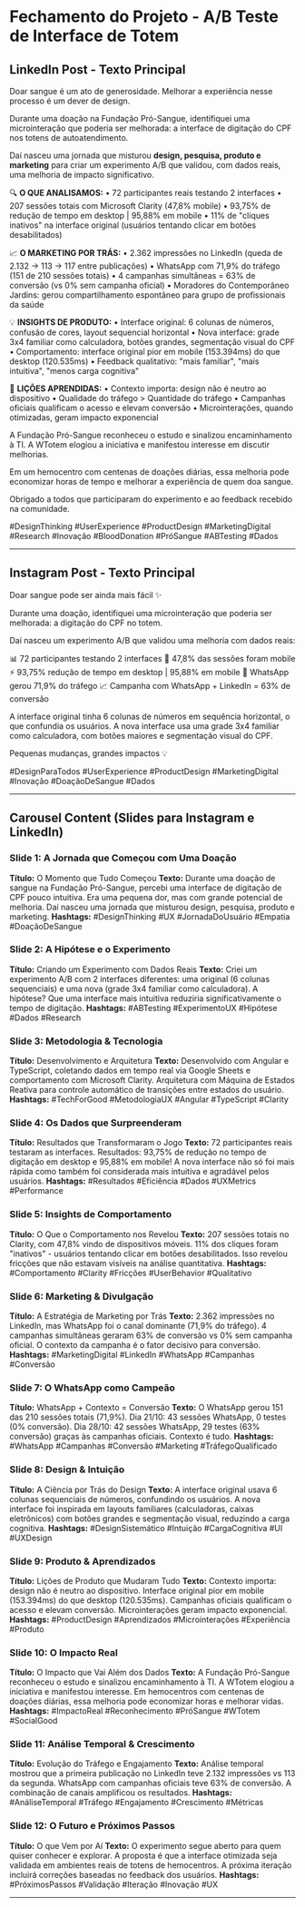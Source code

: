# Fechamento do Projeto - A/B Teste de Interface de Totem

## LinkedIn Post - Texto Principal

Doar sangue é um ato de generosidade. Melhorar a experiência nesse processo é um dever de design.

Durante uma doação na Fundação Pró-Sangue, identifiquei uma microinteração que poderia ser melhorada: a interface de digitação do CPF nos totens de autoatendimento.

Daí nasceu uma jornada que misturou **design, pesquisa, produto e marketing** para criar um experimento A/B que validou, com dados reais, uma melhoria de impacto significativo.

🔍 **O QUE ANALISAMOS:**
• 72 participantes reais testando 2 interfaces
• 207 sessões totais com Microsoft Clarity (47,8% mobile)
• 93,75% de redução de tempo em desktop | 95,88% em mobile
• 11% de "cliques inativos" na interface original (usuários tentando clicar em botões desabilitados)

📈 **O MARKETING POR TRÁS:**
• 2.362 impressões no LinkedIn (queda de 2.132 → 113 → 117 entre publicações)
• WhatsApp com 71,9% do tráfego (151 de 210 sessões totais)
• 4 campanhas simultâneas = 63% de conversão (vs 0% sem campanha oficial)
• Moradores do Contemporâneo Jardins: gerou compartilhamento espontâneo para grupo de profissionais da saúde

💡 **INSIGHTS DE PRODUTO:**
• Interface original: 6 colunas de números, confusão de cores, layout sequencial horizontal
• Nova interface: grade 3x4 familiar como calculadora, botões grandes, segmentação visual do CPF
• Comportamento: interface original pior em mobile (153.394ms) do que desktop (120.535ms)
• Feedback qualitativo: "mais familiar", "mais intuitiva", "menos carga cognitiva"

🎯 **LIÇÕES APRENDIDAS:**
• Contexto importa: design não é neutro ao dispositivo
• Qualidade do tráfego > Quantidade do tráfego
• Campanhas oficiais qualificam o acesso e elevam conversão
• Microinterações, quando otimizadas, geram impacto exponencial

A Fundação Pró-Sangue reconheceu o estudo e sinalizou encaminhamento à TI. A WTotem elogiou a iniciativa e manifestou interesse em discutir melhorias.

Em um hemocentro com centenas de doações diárias, essa melhoria pode economizar horas de tempo e melhorar a experiência de quem doa sangue.

Obrigado a todos que participaram do experimento e ao feedback recebido na comunidade.

#DesignThinking #UserExperience #ProductDesign #MarketingDigital #Research #Inovação #BloodDonation #PróSangue #ABTesting #Dados

---

## Instagram Post - Texto Principal

Doar sangue pode ser ainda mais fácil ✨

Durante uma doação, identifiquei uma microinteração que poderia ser melhorada: a digitação do CPF no totem.

Daí nasceu um experimento A/B que validou uma melhoria com dados reais:

📊 72 participantes testando 2 interfaces
📱 47,8% das sessões foram mobile
⚡ 93,75% redução de tempo em desktop | 95,88% em mobile
👥 WhatsApp gerou 71,9% do tráfego
📈 Campanha com WhatsApp + LinkedIn = 63% de conversão

A interface original tinha 6 colunas de números em sequência horizontal, o que confundia os usuários. A nova interface usa uma grade 3x4 familiar como calculadora, com botões maiores e segmentação visual do CPF.

Pequenas mudanças, grandes impactos 💡

#DesignParaTodos #UserExperience #ProductDesign #MarketingDigital #Inovação #DoaçãoDeSangue #Dados

---

## Carousel Content (Slides para Instagram e LinkedIn)

### Slide 1: A Jornada que Começou com Uma Doação
**Título:** O Momento que Tudo Começou
**Texto:** Durante uma doação de sangue na Fundação Pró-Sangue, percebi uma interface de digitação de CPF pouco intuitiva. Era uma pequena dor, mas com grande potencial de melhoria. Daí nasceu uma jornada que misturou design, pesquisa, produto e marketing.
**Hashtags:** #DesignThinking #UX #JornadaDoUsuário #Empatia #DoaçãoDeSangue

### Slide 2: A Hipótese e o Experimento
**Título:** Criando um Experimento com Dados Reais
**Texto:** Criei um experimento A/B com 2 interfaces diferentes: uma original (6 colunas sequenciais) e uma nova (grade 3x4 familiar como calculadora). A hipótese? Que uma interface mais intuitiva reduziria significativamente o tempo de digitação.
**Hashtags:** #ABTesting #ExperimentoUX #Hipótese #Dados #Research

### Slide 3: Metodologia & Tecnologia
**Título:** Desenvolvimento e Arquitetura
**Texto:** Desenvolvido com Angular e TypeScript, coletando dados em tempo real via Google Sheets e comportamento com Microsoft Clarity. Arquitetura com Máquina de Estados Reativa para controle automático de transições entre estados do usuário.
**Hashtags:** #TechForGood #MetodologiaUX #Angular #TypeScript #Clarity

### Slide 4: Os Dados que Surpreenderam
**Título:** Resultados que Transformaram o Jogo
**Texto:** 72 participantes reais testaram as interfaces. Resultados: 93,75% de redução no tempo de digitação em desktop e 95,88% em mobile! A nova interface não só foi mais rápida como também foi considerada mais intuitiva e agradável pelos usuários.
**Hashtags:** #Resultados #Eficiência #Dados #UXMetrics #Performance

### Slide 5: Insights de Comportamento
**Título:** O Que o Comportamento nos Revelou
**Texto:** 207 sessões totais no Clarity, com 47,8% vindo de dispositivos móveis. 11% dos cliques foram "inativos" - usuários tentando clicar em botões desabilitados. Isso revelou fricções que não estavam visíveis na análise quantitativa.
**Hashtags:** #Comportamento #Clarity #Fricções #UserBehavior #Qualitativo

### Slide 6: Marketing & Divulgação
**Título:** A Estratégia de Marketing por Trás
**Texto:** 2.362 impressões no LinkedIn, mas WhatsApp foi o canal dominante (71,9% do tráfego). 4 campanhas simultâneas geraram 63% de conversão vs 0% sem campanha oficial. O contexto da campanha é o fator decisivo para conversão.
**Hashtags:** #MarketingDigital #LinkedIn #WhatsApp #Campanhas #Conversão

### Slide 7: O WhatsApp como Campeão
**Título:** WhatsApp + Contexto = Conversão
**Texto:** O WhatsApp gerou 151 das 210 sessões totais (71,9%). Dia 21/10: 43 sessões WhatsApp, 0 testes (0% conversão). Dia 28/10: 42 sessões WhatsApp, 29 testes (63% conversão) graças às campanhas oficiais. Contexto é tudo.
**Hashtags:** #WhatsApp #Campanhas #Conversão #Marketing #TráfegoQualificado

### Slide 8: Design & Intuição
**Título:** A Ciência por Trás do Design
**Texto:** A interface original usava 6 colunas sequenciais de números, confundindo os usuários. A nova interface foi inspirada em layouts familiares (calculadoras, caixas eletrônicos) com botões grandes e segmentação visual, reduzindo a carga cognitiva.
**Hashtags:** #DesignSistemático #Intuição #CargaCognitiva #UI #UXDesign

### Slide 9: Produto & Aprendizados
**Título:** Lições de Produto que Mudaram Tudo
**Texto:** Contexto importa: design não é neutro ao dispositivo. Interface original pior em mobile (153.394ms) do que desktop (120.535ms). Campanhas oficiais qualificam o acesso e elevam conversão. Microinterações geram impacto exponencial.
**Hashtags:** #ProductDesign #Aprendizados #Microinterações #Experiência #Produto

### Slide 10: O Impacto Real
**Título:** O Impacto que Vai Além dos Dados
**Texto:** A Fundação Pró-Sangue reconheceu o estudo e sinalizou encaminhamento à TI. A WTotem elogiou a iniciativa e manifestou interesse. Em hemocentros com centenas de doações diárias, essa melhoria pode economizar horas e melhorar vidas.
**Hashtags:** #ImpactoReal #Reconhecimento #PróSangue #WTotem #SocialGood

### Slide 11: Análise Temporal & Crescimento
**Título:** Evolução do Tráfego e Engajamento
**Texto:** Análise temporal mostrou que a primeira publicação no LinkedIn teve 2.132 impressões vs 113 da segunda. WhatsApp com campanhas oficiais teve 63% de conversão. A combinação de canais amplificou os resultados.
**Hashtags:** #AnáliseTemporal #Tráfego #Engajamento #Crescimento #Métricas

### Slide 12: O Futuro e Próximos Passos
**Título:** O que Vem por Aí
**Texto:** O experimento segue aberto para quem quiser conhecer e explorar. A proposta é que a interface otimizada seja validada em ambientes reais de totens de hemocentros. A próxima iteração incluirá correções baseadas no feedback dos usuários.
**Hashtags:** #PróximosPassos #Validação #Iteração #Inovação #UX

---